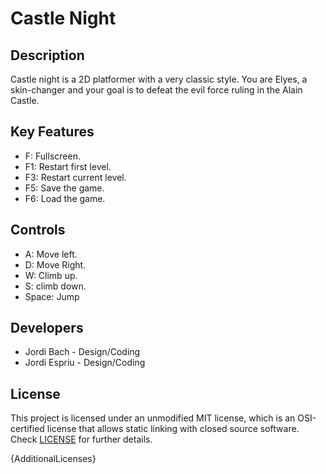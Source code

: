 # Castle Night

## Description

Castle night is a 2D platformer with a very classic style.
You are Elyes, a skin-changer and your goal is to defeat the evil force ruling in the Alain Castle.

## Key Features

 - F: Fullscreen.
 - F1: Restart first level.
 - F3: Restart current level.
 - F5: Save the game.
 - F6: Load the game.
 
## Controls

 - A: Move left.
 - D: Move Right.
 - W: Climb up.
 - S: climb down.
 - Space: Jump

## Developers

 - Jordi Bach - Design/Coding
 - Jordi Espriu - Design/Coding


## License

This project is licensed under an unmodified MIT license, which is an OSI-certified license that allows static linking with closed source software. Check [LICENSE](LICENSE) for further details.

{AdditionalLicenses}
